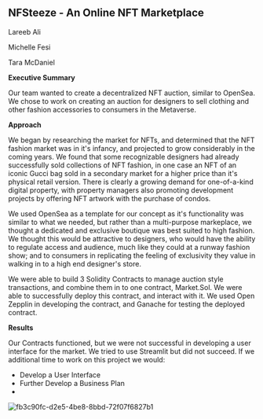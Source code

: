## NFSteeze - An Online NFT Marketplace

Lareeb Ali

Michelle Fesi

Tara McDaniel

**Executive Summary**

Our team wanted to create a decentralized NFT auction, similar to OpenSea.  We chose to work on creating an auction for designers to 
sell clothing and other fashion accessories to consumers in the Metaverse.  

**Approach**

We began by researching the market for NFTs, and determined that the NFT fashion market was in it's infancy, and projected to grow considerably in the coming years.  We found that some recognizable designers had already successfully sold collections of NFT fashion, in one case an NFT of an iconic Gucci bag sold in a secondary market for a higher price than it's physical retail version.  There is clearly a growing demand for one-of-a-kind digital property, with property managers also promoting development projects by offering NFT artwork with the purchase of condos.

We used OpenSea as a template for our concept as it's functionality was similar to what we needed, but rather than a multi-purpose markeplace, we thought a dedicated and exclusive boutique was best suited to high fashion.  We thought this would be attractive to designers, who would have the ability to regulate access and audience, much like they could at a runway fashion show; and to consumers in replicating the feeling of exclusivity they value in walking in to a high end designer's store.

We were able to build 3 Solidity Contracts to manage auction style transactions, and combine them in to one contract, Market.Sol.  We were able to successfully deploy this contract, and interact with it.  We used Open Zepplin in developing the contract, and Ganache for testing the deployed contract.

**Results**

Our Contracts functioned, but we were not successful in developing a user interface for the market.  We tried to use Streamlit but did not succeed.  If we additional time to work on this project we would:
  - Develop a User Interface
  - Further Develop a Business Plan
  - 
  ![fb3c90fc-d2e5-4be8-8bbd-72f07f6827b1](https://user-images.githubusercontent.com/92758869/163504148-205333aa-9cdd-4935-ba5c-05dc60b076ab.png)

